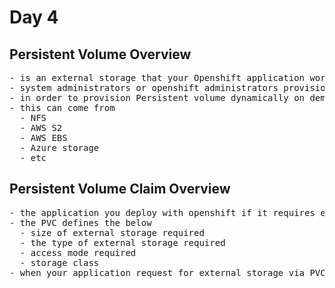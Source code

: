 # Day 4

## Persistent Volume Overview
<pre>
- is an external storage that your Openshift application workloads utilize
- system administrators or openshift administrators provisions the PV either manually or dynamically
- in order to provision Persistent volume dynamically on demand, the system administrator can create a storage class for NFS or AWS or Azure, etc
- this can come from 
  - NFS
  - AWS S2
  - AWS EBS
  - Azure storage
  - etc
</pre>

## Persistent Volume Claim Overview
<pre>
- the application you deploy with openshift if it requires external storage, it can request for the external storage by defining a Persisten Volume Claim (PVC)
- the PVC defines the below
  - size of external storage required
  - the type of external storage required
  - access mode required
  - storage class 
- when your application request for external storage via PVC, openshift cluster should have a matching PV, if not your application Pod will be in Pending state
</pre>
